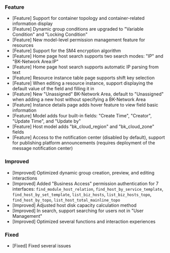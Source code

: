 ### Feature

- [Feature] Support for container topology and container-related information display
- [Feature] Dynamic group conditions are upgraded to "Variable Condition" and "Locking Condition"
- [Feature] New model-level permission management feature for resources
- [Feature] Support for the SM4 encryption algorithm
- [Feature] Home page host search supports two search modes: "IP" and "BK-Network Area:IP"
- [Feature] Home page host search supports automatic IP parsing from text
- [Feature] Resource instance table page supports shift key selection
- [Feature] When editing a resource instance, support displaying the default value of the field and filling it in
- [Feature] New "Unassigned" BK-Network Area, default to "Unassigned" when adding a new host without specifying a BK-Network Area
- [Feature] Instance details page adds hover feature to view field basic information
- [Feature] Model adds four built-in fields: "Create Time", "Creator", "Update Time", and "Update by"
- [Feature] Host model adds "bk_cloud_region" and "bk_cloud_zone" fields
- [Feature] Access to the notification center (disabled by default), support for publishing platform announcements (requires deployment of the message notification center)

### Improved

- [Improved] Optimized dynamic group creation, preview, and editing interactions
- [Improved] Added "Business Access" permission authentication for 7 interfaces: `find_module_host_relation`, `find_host_by_service_template`, `find_host_by_set_template`, `list_biz_hosts`, `list_biz_hosts_topo`, `find_host_by_topo`, `list_host_total_mainline_topo`
- [Improved] Adjusted host disk capacity calculation method
- [Improved] In search, support searching for users not in "User Management"
- [Improved] Optimized several functions and interaction experiences

### Fixed

- [Fixed] Fixed several issues
